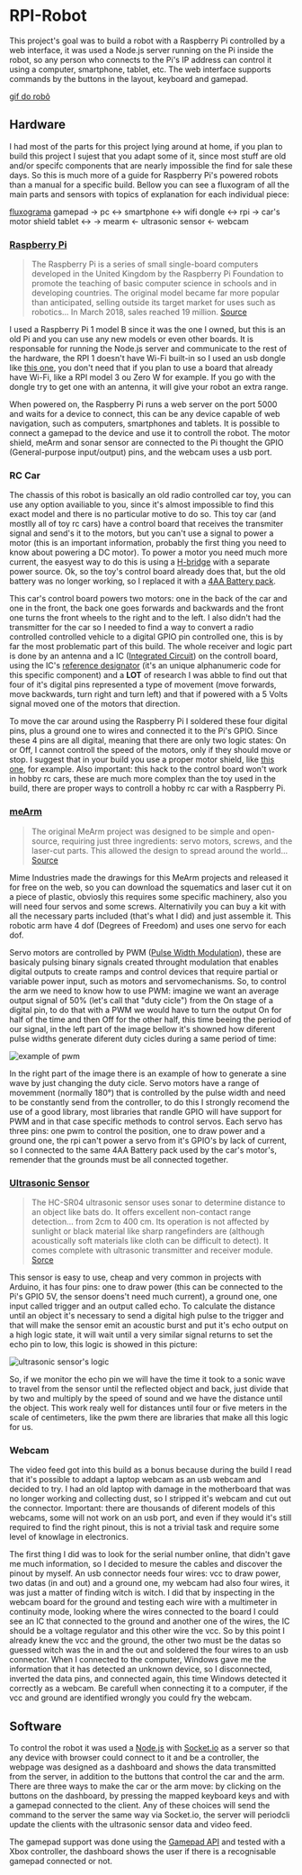 # RPI-Robot

This project's goal was to build a robot with a Raspberry Pi controlled by a web interface, it was used a Node.js server running on the Pi inside the robot, so any person who connects to the Pi's IP address can control it using a computer, smartphone, tablet, etc. The web interface supports commands by the buttons in the layout, keyboard and gamepad.

[gif do robô]()

## Hardware

I had most of the parts for this project lying around at home, if you plan to build this project I sujest that you adapt some of it, since most stuff are old and/or specifc components that are nearly impossible the find for sale these days. So this is much more of a guide for Raspberry Pi's powered robots than a manual for a specific build. Bellow you can see a fluxogram of all the main parts and sensors with topics of explanation for each individual piece:

[fluxograma]()
gamepad ->  pc          <->
            smartphone  <-> wifi dongle <-> rpi -> car's motor shield
            tablet      <->                     -> mearm
                                                <- ultrasonic sensor
                                                <- webcam

### [Raspberry Pi]()

> The Raspberry Pi is a series of small single-board computers developed in the United Kingdom by the Raspberry Pi Foundation to promote the teaching of basic computer science in schools and in developing countries. The original model became far more popular than anticipated, selling outside its target market for uses such as robotics... In March 2018, sales reached 19 million. [Source](https://en.wikipedia.org/wiki/Raspberry_Pi)

I used a Raspberry Pi 1 model B since it was the one I owned, but this is an old Pi and you can use any new models or even other boards. It is responsable for running the Node.js server and communicate to the rest of the hardware, the RPI 1 doesn't have Wi-Fi built-in so I used an usb dongle like [this one](), you don't need that if you plan to use a board that already have Wi-Fi, like a RPI model 3 ou Zero W for example. If you go with the dongle try to get one with an antenna, it will give your robot an extra range.

When powered on, the Raspberry Pi runs a web server on the port 5000 and waits for a device to connect, this can be any device capable of web navigation, such as computers, smartphones and tablets. It is possible to connect a gamepad to the device and use it to controll the robot. The motor shield, meArm and sonar sensor are connected to the Pi thought the GPIO (General-purpose input/output) pins, and the webcam uses a usb port.

### RC Car

The chassis of this robot is basically an old radio controlled car toy, you can use any option availiable to you, since it's almost impossible to find this exact model and there is no particular motive to do so. This toy car (and mostlly all of toy rc cars) have a control board that receives the transmiter signal and send's it to the motors, but you can't use a signal to power a motor (this is an important information, probably the first thing you need to know about powering a DC motor). To power a motor you need much more current, the easyest way to do this is using a [H-bridge](https://en.wikipedia.org/wiki/H_bridge) with a separate power source. Ok, so the toy's control board already does that, but the old battery was no longer working, so I replaced it with a [4AA Battery pack](https://www.adafruit.com/product/830).

This car's control board powers two motors: one in the back of the car and one in the front, the back one goes forwards and backwards and the front one turns the front wheels to the right and to the left. I also didn't had the transmitter for the car so I needed to find a way to convert a radio controlled controlled vehicle to a digital GPIO pin controlled one, this is by far the most problematic part of this build. The whole receiver and logic part is done by an antenna and a IC ([Integrated Circuit](https://www.elprocus.com/different-types-of-integrated-circuits/)) on the controll board, using the IC's [reference designator](https://en.wikipedia.org/wiki/Reference_designator) (it's an unique alphanumeric code for this specific component) and a **LOT** of research I was abble to find out that four of it's digital pins represented a type of movement (move forwards, move backwards, turn right and turn left) and that if powered with a 5 Volts signal moved one of the motors that direction.

To move the car around using the Raspberry Pi I soldered these four digital pins, plus a ground one to wires and connected it to the Pi's GPIO. Since these 4 pins are all digital, meaning that there are only two logic states: On or Off, I cannot controll the speed of the motors, only if they should move or stop. I suggest that in your build you use a proper motor shield, like [this one](https://learn.adafruit.com/adafruit-dc-and-stepper-motor-hat-for-raspberry-pi/overview), for example. Also important: this hack to the control board won't work in hobby rc cars, these are much more complex than the toy used in the build, there are proper ways to controll a hobby rc car with a Raspberry Pi.

### [meArm](https://shop.mime.co.uk/collections/mearm/products/mearm-your-robot-nuka-cola-blue)

> The original MeArm project was designed to be simple and open-source, requiring just three ingredients: servo motors, screws, and the laser-cut parts. This allowed the design to spread around the world... [Source](https://www.raspberrypi.org/blog/mearm-pi/)

Mime Industries made the drawings for this MeArm projects and released it for free on the web, so you can download the squematics and laser cut it on a piece of plastic, obviosly this requires some specific machinery, also you will need four servos and some screws. Alternativily you can buy a kit with all the necessary parts included (that's what I did) and just assemble it. This robotic arm have 4 dof (Degrees of Freedom) and uses one servo for each dof.

Servo motors are controlled by PWM ([Pulse Width Modulation](https://en.wikipedia.org/wiki/Pulse-width_modulation)), these are basicaly pulsing binary signals created throught modulation that enables digital outputs to create ramps and control devices that require partial or variable power input, such as motors and servomechanisms. So, to control the arm we need to know how to use PWM: imagine we want an average output signal of 50% (let's call that "duty cicle") from the On stage of a digital pin, to do that with a PWM we would have to turn the output On for half of the time and then Off for the other half, this time beeing the period of our signal, in the left part of the image bellow it's showned how diferent pulse widths generate diferent duty cicles during a same period of time:

![example of pwm](path/to/docs/pwm.png)

In the right part of the image there is an example of how to generate a sine wave by just changing the duty cicle. Servo motors have a range of movemment (normally 180°) that is controlled by the pulse width and need to be constantly send from the controller, to do this I strongly recomend the use of a good library, most libraries that randle GPIO will have support for PWM and in that case specific methods to control servos. Each servo has three pins: one pwm to control the position, one to draw power and a ground one, the rpi can't power a servo from it's GPIO's by lack of current, so I connected to the same 4AA Battery pack used by the car's motor's, remender that the grounds must be all connected together.

### [Ultrasonic Sensor](https://components101.com/ultrasonic-sensor-working-pinout-datasheet)

> The HC-SR04 ultrasonic sensor uses sonar to determine distance to an object like bats do. It offers excellent non-contact range detection... from 2cm to 400 cm. Its operation is not affected by sunlight or black material like sharp rangefinders are (although acoustically soft materials like cloth can be difficult to detect). It comes complete with ultrasonic transmitter and receiver module. [Sorce](https://randomnerdtutorials.com/complete-guide-for-ultrasonic-sensor-hc-sr04/)

This sensor is easy to use, cheap and very common in projects with Arduino, it has four pins: one to draw power (this can be connected to the Pi's GPIO 5V, the sensor doens't need much current), a ground one, one input called trigger and an output called echo. To calculate the distance until an object it's necessary to send a digital high pulse to the trigger and that will make the sensor emit an acoustic burst and put it's echo output on a high logic state, it will wait until a very similar signal returns to set the echo pin to low, this logic is showed in this picture:

![ultrasonic sensor's logic](path/to/docs/sonar.png)

So, if we monitor the echo pin we will have the time it took to a sonic wave to travel from the sensor until the reflected object and back, just divide that by two and multiply by the speed of sound and we have the distance until the object. This work realy well for distances until four or five meters in the scale of centimeters, like the pwm there are libraries that make all this logic for us.

### Webcam

The video feed got into this build as a bonus because during the build I read that it's possible to addapt a laptop webcam as an usb webcam and decided to try. I had an old laptop with damage in the motherboard that was no longer working and collecting dust, so I stripped it's webcam and cut out the connector. Important: there are thousands of diferent models of this webcams, some will not work on an usb port, and even if they would it's still required to find the right pinout, this is not a trivial task and require some level of knowlage in electronics.

The first thing I did was to look for the serial number online, that didn't gave me much information, so I decided to mesure the cables and discover the pinout by myself. An usb connector needs four wires: vcc to draw power, two datas (in and out) and a ground one, my webcam had also four wires, it was just a matter of finding witch is witch. I did that by inspecting in the webcam board for the ground and testing each wire with a multimeter in continuity mode, looking where the wires connected to the board I could see an IC that connected to the ground and another one of the wires, the IC should be a voltage regulator and this other wire the vcc. So by this point I already knew the vcc and the ground, the other two must be the datas so guessed witch was the in and the out and soldered the four wires to an usb connector. When I connected to the computer, Windows gave me the information that it has detected an unknown device, so I disconnected, inverted the data pins, and connected again, this time Windows detected it correctly as a webcam. Be carefull when connecting it to a computer, if the vcc and ground are identified wrongly you could fry the webcam.

## Software

To control the robot it was used a [Node.js](https://nodejs.org/en/) with [Socket.io](https://socket.io/docs/) as a server so that any device with browser could connect to it and be a controller, the webpage was designed as a dashboard and shows the data transmitted from the server, in addition to the buttons that control the car and the arm. There are three ways to make the car or the arm move: by clicking on the buttons on the dashboard, by pressing the mapped keyboard keys and with a gamepad connected to the client. Any of these choices will send the command to the server the same way via Socket.io, the server will periodcli update the clients with the ultrasonic sensor data and video feed.

The gamepad support was done using the [Gamepad API](https://developer.mozilla.org/en-US/docs/Web/API/Gamepad_API) and tested with a Xbox controller, the dashboard shows the user if there is a recognisable gamepad connected or not.